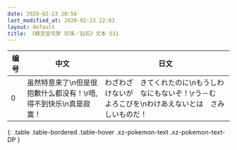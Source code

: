 ```yaml
---
date: 2020-02-23 20:56
last_modified_at: 2020-02-23 22:03
layout: default
title: 《精灵宝可梦 珍珠／钻石》文本 531
---
```

| 编号 | 中文 | 日文 |
| ---- | ---- | ---- |
| 0 | 虽然特意来了\n但是很抱歉什么都没有！\r唔,得不到快乐\n真是寂寞！ | わざわざ　きてくれたのに\nもうしわけないが　なにもないぞ！\rう－む　よろこびを\nわけあえないとは　さみしいものだ！ |
{: .table .table-bordered .table-hover .xz-pokemon-text .xz-pokemon-text-DP }